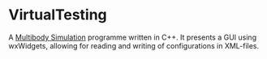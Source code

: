 # VirtualTesting

A [Multibody Simulation](https://en.wikipedia.org/wiki/Multibody_simulation) programme written in C++.
It presents a GUI using wxWidgets, allowing for reading and writing of configurations in XML-files.

